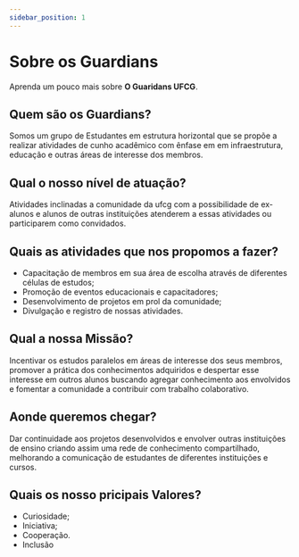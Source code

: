 ```yaml
---
sidebar_position: 1
---
```


# Sobre os Guardians

Aprenda um pouco mais sobre **O Guaridans UFCG**.

## Quem são os Guardians?

Somos um grupo de Estudantes em estrutura horizontal que se propõe a realizar atividades de cunho acadêmico com ênfase em em infraestrutura, educação e outras áreas de interesse dos membros.

## Qual o nosso nível de atuação?

Atividades inclinadas a comunidade da ufcg com a possibilidade de ex-alunos e alunos de outras instituições atenderem a essas atividades ou participarem como convidados.

## Quais as atividades que nos propomos a fazer?

- Capacitação de membros em sua área de escolha através de diferentes células de estudos;
- Promoção de eventos educacionais e capacitadores;
- Desenvolvimento de projetos em prol da comunidade;
-  Divulgação e registro de nossas atividades.

## Qual a nossa Missão?

Incentivar os estudos paralelos em áreas de interesse dos seus membros, promover a prática dos conhecimentos adquiridos e despertar esse interesse em outros alunos buscando agregar conhecimento aos envolvidos e fomentar a comunidade a contribuir com trabalho colaborativo.

## Aonde queremos chegar?
Dar continuidade aos projetos desenvolvidos e  envolver outras instituições de ensino criando assim uma rede de conhecimento compartilhado, melhorando a comunicação de estudantes de diferentes instituições e cursos.

## Quais os nosso pricipais Valores?
- Curiosidade;
- Iniciativa;
- Cooperação.
- Inclusão

